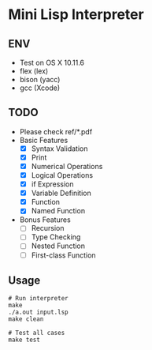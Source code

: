 # Mini Lisp Interpreter

## ENV

- Test on OS X 10.11.6
- flex (lex)
- bison (yacc)
- gcc (Xcode)

## TODO

- Please check ref/*.pdf
- Basic Features
    - [x] Syntax Validation
    - [x] Print
    - [x] Numerical Operations
    - [x] Logical Operations
    - [x] if Expression
    - [x] Variable Definition
    - [x] Function
    - [x] Named Function
- Bonus Features
    - [ ] Recursion
    - [ ] Type Checking
    - [ ] Nested Function
    - [ ] First-class Function

## Usage

```shell
# Run interpreter
make
./a.out input.lsp
make clean

# Test all cases
make test
```

